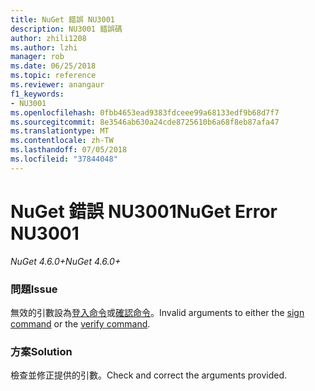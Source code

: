 ```yaml
---
title: NuGet 錯誤 NU3001
description: NU3001 錯誤碼
author: zhili1208
ms.author: lzhi
manager: rob
ms.date: 06/25/2018
ms.topic: reference
ms.reviewer: anangaur
f1_keywords:
- NU3001
ms.openlocfilehash: 0fbb4653ead9383fdceee99a68133edf9b68d7f7
ms.sourcegitcommit: 8e3546ab630a24cde8725610b6a68f8eb87afa47
ms.translationtype: MT
ms.contentlocale: zh-TW
ms.lasthandoff: 07/05/2018
ms.locfileid: "37844048"
---
```

# <a name="nuget-error-nu3001"></a><span data-ttu-id="5d0bb-103">NuGet 錯誤 NU3001</span><span class="sxs-lookup"><span data-stu-id="5d0bb-103">NuGet Error NU3001</span></span>

<span data-ttu-id="5d0bb-104">*NuGet 4.6.0+*</span><span class="sxs-lookup"><span data-stu-id="5d0bb-104">*NuGet 4.6.0+*</span></span>

### <a name="issue"></a><span data-ttu-id="5d0bb-105">問題</span><span class="sxs-lookup"><span data-stu-id="5d0bb-105">Issue</span></span>
<span data-ttu-id="5d0bb-106">無效的引數設為[登入命令](../../tools/cli-ref-sign.md)或[確認命令](../../tools/cli-ref-verify.md)。</span><span class="sxs-lookup"><span data-stu-id="5d0bb-106">Invalid arguments to either the [sign command](../../tools/cli-ref-sign.md) or the [verify command](../../tools/cli-ref-verify.md).</span></span>

### <a name="solution"></a><span data-ttu-id="5d0bb-107">方案</span><span class="sxs-lookup"><span data-stu-id="5d0bb-107">Solution</span></span>
<span data-ttu-id="5d0bb-108">檢查並修正提供的引數。</span><span class="sxs-lookup"><span data-stu-id="5d0bb-108">Check and correct the arguments provided.</span></span>